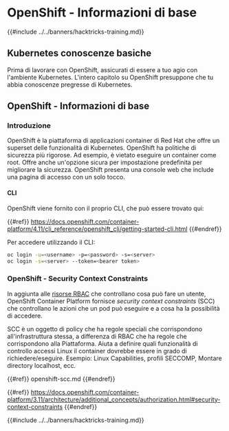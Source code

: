 # OpenShift - Informazioni di base

{{#include ../../banners/hacktricks-training.md}}

## Kubernetes conoscenze b**asiche** <a href="#a94e" id="a94e"></a>

Prima di lavorare con OpenShift, assicurati di essere a tuo agio con l'ambiente Kubernetes. L'intero capitolo su OpenShift presuppone che tu abbia conoscenze pregresse di Kubernetes.

## OpenShift - Informazioni di base

### Introduzione

OpenShift è la piattaforma di applicazioni container di Red Hat che offre un superset delle funzionalità di Kubernetes. OpenShift ha politiche di sicurezza più rigorose. Ad esempio, è vietato eseguire un container come root. Offre anche un'opzione sicura per impostazione predefinita per migliorare la sicurezza. OpenShift presenta una console web che include una pagina di accesso con un solo tocco.

#### CLI

OpenShift viene fornito con il proprio CLI, che può essere trovato qui:

{{#ref}}
https://docs.openshift.com/container-platform/4.11/cli_reference/openshift_cli/getting-started-cli.html
{{#endref}}

Per accedere utilizzando il CLI:
```bash
oc login -u=<username> -p=<password> -s=<server>
oc login -s=<server> --token=<bearer token>
```
### **OpenShift - Security Context Constraints** <a href="#a94e" id="a94e"></a>

In aggiunta alle [risorse RBAC](https://docs.openshift.com/container-platform/3.11/architecture/additional_concepts/authorization.html#architecture-additional-concepts-authorization) che controllano cosa può fare un utente, OpenShift Container Platform fornisce _security context constraints_ (SCC) che controllano le azioni che un pod può eseguire e a cosa ha la possibilità di accedere.

SCC è un oggetto di policy che ha regole speciali che corrispondono all'infrastruttura stessa, a differenza di RBAC che ha regole che corrispondono alla Piattaforma. Aiuta a definire quali funzionalità di controllo accessi Linux il container dovrebbe essere in grado di richiedere/eseguire. Esempio: Linux Capabilities, profili SECCOMP, Montare directory localhost, ecc.

{{#ref}}
openshift-scc.md
{{#endref}}

{{#ref}}
https://docs.openshift.com/container-platform/3.11/architecture/additional_concepts/authorization.html#security-context-constraints
{{#endref}}



{{#include ../../banners/hacktricks-training.md}}
